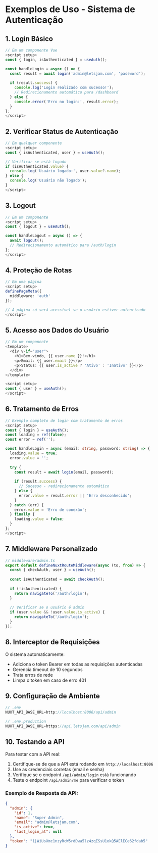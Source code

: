 # Exemplos de Uso - Sistema de Autenticação

## 1. Login Básico

```typescript
// Em um componente Vue
<script setup>
const { login, isAuthenticated } = useAuth();

const handleLogin = async () => {
  const result = await login('admin@letsjam.com', 'password');
  
  if (result.success) {
    console.log('Login realizado com sucesso!');
    // Redirecionamento automático para /dashboard
  } else {
    console.error('Erro no login:', result.error);
  }
};
</script>
```

## 2. Verificar Status de Autenticação

```typescript
// Em qualquer componente
<script setup>
const { isAuthenticated, user } = useAuth();

// Verificar se está logado
if (isAuthenticated.value) {
  console.log('Usuário logado:', user.value?.name);
} else {
  console.log('Usuário não logado');
}
</script>
```

## 3. Logout

```typescript
// Em um componente
<script setup>
const { logout } = useAuth();

const handleLogout = async () => {
  await logout();
  // Redirecionamento automático para /auth/login
};
</script>
```

## 4. Proteção de Rotas

```typescript
// Em uma página
<script setup>
definePageMeta({
  middleware: 'auth'
});

// A página só será acessível se o usuário estiver autenticado
</script>
```

## 5. Acesso aos Dados do Usuário

```typescript
// Em um componente
<template>
  <div v-if="user">
    <h1>Bem-vindo, {{ user.name }}!</h1>
    <p>Email: {{ user.email }}</p>
    <p>Status: {{ user.is_active ? 'Ativo' : 'Inativo' }}</p>
  </div>
</template>

<script setup>
const { user } = useAuth();
</script>
```

## 6. Tratamento de Erros

```typescript
// Exemplo completo de login com tratamento de erros
<script setup>
const { login } = useAuth();
const loading = ref(false);
const error = ref('');

const handleLogin = async (email: string, password: string) => {
  loading.value = true;
  error.value = '';
  
  try {
    const result = await login(email, password);
    
    if (result.success) {
      // Sucesso - redirecionamento automático
    } else {
      error.value = result.error || 'Erro desconhecido';
    }
  } catch (err) {
    error.value = 'Erro de conexão';
  } finally {
    loading.value = false;
  }
};
</script>
```

## 7. Middleware Personalizado

```typescript
// middleware/admin.ts
export default defineNuxtRouteMiddleware(async (to, from) => {
  const { checkAuth, user } = useAuth();
  
  const isAuthenticated = await checkAuth();
  
  if (!isAuthenticated) {
    return navigateTo('/auth/login');
  }
  
  // Verificar se o usuário é admin
  if (user.value && !user.value.is_active) {
    return navigateTo('/auth/login');
  }
});
```

## 8. Interceptor de Requisições

O sistema automaticamente:
- Adiciona o token Bearer em todas as requisições autenticadas
- Gerencia timeout de 10 segundos
- Trata erros de rede
- Limpa o token em caso de erro 401

## 9. Configuração de Ambiente

```typescript
// .env
NUXT_API_BASE_URL=http://localhost:8006/api/admin

// .env.production
NUXT_API_BASE_URL=https://api.letsjam.com/api/admin
```

## 10. Testando a API

Para testar com a API real:

1. Certifique-se de que a API está rodando em `http://localhost:8006`
2. Use as credenciais corretas (email e senha)
3. Verifique se o endpoint `/api/admin/login` está funcionando
4. Teste o endpoint `/api/admin/me` para verificar o token

### Exemplo de Resposta da API:

```json
{
  "admin": {
    "id": 1,
    "name": "Super Admin",
    "email": "admin@letsjam.com",
    "is_active": true,
    "last_login_at": null
  },
  "token": "1|WiUsXmc1nzyRcW5rdDwa5lz4zqESsU1okQ5AElECe62fdab5"
}
``` 